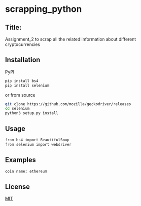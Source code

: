 # scrapping_python
## Title:
Assignment_2 to scrap all the related information about different cryptocurrencies

## Installation

PyPI
```bash 
pip install bs4
pip install selenium
```
or from source
```bash
git clone https://github.com/mozilla/geckodriver/releases
cd selenium
python3 setup.py install
```
## Usage
```bash
from bs4 import BeautifulSoup
from selenium import webdriver
```
## Examples
```bash
coin name: ethereum
```
## License
[MIT](https://choosealicense.com/licenses/mit/)
